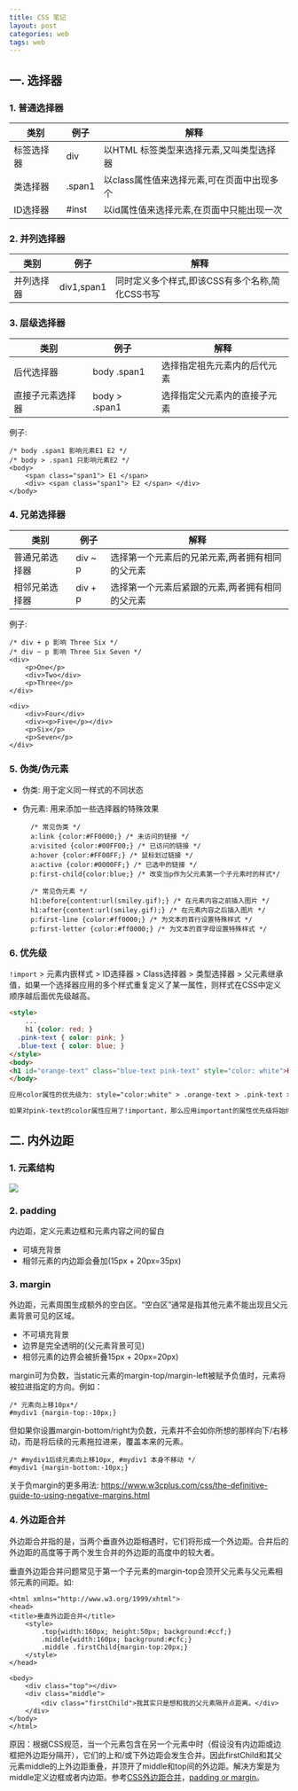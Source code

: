 ```yaml
---
title: CSS 笔记
layout: post
categories: web
tags: web
---
```


## 一. 选择器

### 1. 普通选择器


| 类别 | 例子 | 解释 |
| ------| ------ | ------ |
| 标签选择器 | div | 以HTML 标签类型来选择元素,又叫类型选择器 |
| 类选择器 | .span1 | 以class属性值来选择元素,可在页面中出现多个 |
| ID选择器 | #inst | 以id属性值来选择元素,在页面中只能出现一次 |

### 2. 并列选择器

| 类别 | 例子 | 解释 |
| ------| ------ | ------ |
| 并列选择器 | div1,span1 | 同时定义多个样式,即该CSS有多个名称,简化CSS书写 |

### 3. 层级选择器

| 类别 | 例子 | 解释 |
| ------| ------ | ------ |
| 后代选择器 | body .span1 | 选择指定祖先元素内的后代元素 |
| 直接子元素选择器 | body > .span1 | 选择指定父元素内的直接子元素 |

例子:

	/* body .span1 影响元素E1 E2 */
	/* body > .span1 只影响元素E2 */ 
	<body>
		<span class="span1"> E1 </span>
		<div> <span class="span1"> E2 </span> </div>
	</body>

### 4. 兄弟选择器

| 类别 | 例子 | 解释 |
| ------| ------ | ------ |
| 普通兄弟选择器 | div ~ p | 选择第一个元素后的兄弟元素,两者拥有相同的父元素 |
| 相邻兄弟选择器 | div + p | 选择第一个元素后紧跟的元素,两者拥有相同的父元素 |

例子:

	/* div + p 影响 Three Six */
	/* div ~ p 影响 Three Six Seven */
	<div>
	    <p>One</p>
	    <div>Two</div>
	    <p>Three</p>
	</div>
	
	<div>
	    <div>Four</div>
	    <div><p>Five</p></div>
	    <p>Six</p>
	    <p>Seven</p>
	</div>
		
### 5. 伪类/伪元素

- 伪类: 用于定义同一样式的不同状态
- 伪元素: 用来添加一些选择器的特殊效果
		
		/* 常见伪类 */
		a:link {color:#FF0000;} /* 未访问的链接 */
		a:visited {color:#00FF00;} /* 已访问的链接 */
		a:hover {color:#FF00FF;} /* 鼠标划过链接 */
		a:active {color:#0000FF;} /* 已选中的链接 */
		p:first-child{color:blue;} /* 改变当p作为父元素第一个子元素时的样式*/ 
			
		/* 常见伪元素 */
		h1:before{content:url(smiley.gif);} /* 在元素内容之前插入图片 */
		h1:after{content:url(smiley.gif);} /* 在元素内容之后插入图片 */
		p:first-line {color:#ff0000;} /* 为文本的首行设置特殊样式 */
		p:first-letter {color:#ff0000;} /* 为文本的首字母设置特殊样式 */

### 6. 优先级

`!import` > 元素内嵌样式 > ID选择器 > Class选择器 > 类型选择器 > 父元素继承值，如果一个选择器应用的多个样式重复定义了某一属性，则样式在CSS中定义顺序越后面优先级越高。

```HTML
<style>
	...
	h1 {color: red; }
  .pink-text { color: pink; }
  .blue-text { color: blue; }
</style>
<body>
<h1 id="orange-text" class="blue-text pink-text" style="color: white">Hello World!</h1>
</body>

应用color属性的优先级为: style="color:white" > .orange-text > .pink-text > blue-text > h1类型选择器 > 从body继承color值

如果对pink-text的color属性应用了!important，那么应用important的属性优先级将始终最高!
```





## 二. 内外边距

### 1. 元素结构

 ![](/assets/image/css/css-padding-margin.gif "")

### 2. padding

内边距，定义元素边框和元素内容之间的留白

  - 可填充背景
  - 相邻元素的内边距会叠加(15px + 20px=35px)
 
### 3. margin

外边距，元素周围生成额外的空白区。“空白区”通常是指其他元素不能出现且父元素背景可见的区域。

  - 不可填充背景
  - 边界是完全透明的(父元素背景可见)
  - 相邻元素的边界会被折叠15px + 20px=20px)

margin可为负数，当static元素的margin-top/margin-left被赋予负值时，元素将被拉进指定的方向。例如：

	/* 元素向上移10px*/
	#mydiv1 {margin-top:-10px;}

但如果你设置margin-bottom/right为负数，元素并不会如你所想的那样向下/右移动，而是将后续的元素拖拉进来，覆盖本来的元素。

	/* #mydiv1后续元素向上移10px, #mydiv1 本身不移动 */
	#mydiv1 {margin-bottom:-10px;}

关于负margin的更多用法: https://www.w3cplus.com/css/the-definitive-guide-to-using-negative-margins.html

### 4. 外边距合并

外边距合并指的是，当两个垂直外边距相遇时，它们将形成一个外边距。合并后的外边距的高度等于两个发生合并的外边距的高度中的较大者。

垂直外边距合并问题常见于第一个子元素的margin-top会顶开父元素与父元素相邻元素的间距。如:
	
	<html xmlns="http://www.w3.org/1999/xhtml">
	<head>
	<title>垂直外边距合并</title>
		<style>
			.top{width:160px; height:50px; background:#ccf;}
			.middle{width:160px; background:#cfc;}
			.middle .firstChild{margin-top:20px;}
		</style>
	</head>
	 
	<body>
		<div class="top"></div>
		<div class="middle">
			<div class="firstChild">我其实只是想和我的父元素隔开点距离。</div>
		</div>
	</body>
	</html>

原因：根据CSS规范，当一个元素包含在另一个元素中时（假设没有内边距或边框把外边距分隔开），它们的上和/或下外边距会发生合并。因此firstChild和其父元素middle的上外边距重叠，并顶开了middle和top间的外边距。解决方案是为middle定义边框或者内边距。参考[CSS外边距合并]，[padding or margin]。



[CSS外边距合并]: http://www.w3school.com.cn/css/css_margin_collapsing.asp
[padding or margin]: http://www.hicss.net/use-margin-or-padding/

